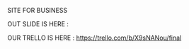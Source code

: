 SITE FOR BUSINESS



OUT SLIDE IS HERE : 



OUR TRELLO IS HERE : https://trello.com/b/X9sNANou/final

